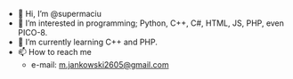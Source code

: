 - 👋 Hi, I’m @supermaciu
- 👀 I’m interested in programming; Python, C++, C#, HTML, JS, PHP, even PICO-8.
- 🌱 I’m currently learning C++ and PHP.
- 📫 How to reach me
     - e-mail: m.jankowski2605@gmail.com
